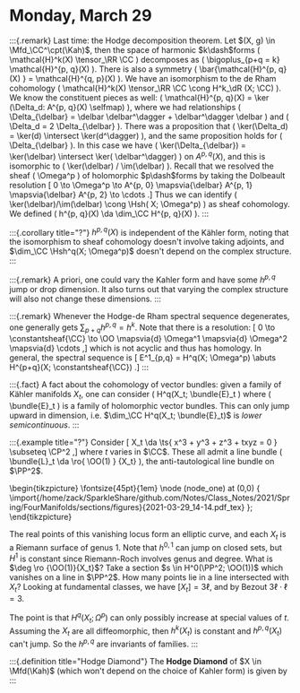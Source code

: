 # Monday, March 29


:::{.remark}
Last time: the Hodge decomposition theorem.
Let $(X, g) \in \Mfd_\CC^\cpt(\Kah)$, then the space of harmonic $k\dash$forms \( \mathcal{H}^k(X)  \tensor_\RR \CC \) decomposes as \( \bigoplus_{p+q = k} \mathcal{H}^{p, q}(X)  \).
There is also a symmetry \( \bar{\mathcal{H}^{p, q}(X) } = \mathcal{H}^{q, p}(X) \).
We have an isomorphism to the de Rham cohomology \( \mathcal{H}^k(X) \tensor_\RR \CC \cong H^k_\dR (X; \CC)  \).
We know the constituent pieces as well: \( \mathcal{H}^{p, q}(X) = \ker (\Delta_d: A^{p, q}(X) \selfmap)  \), where we had relationships \( \Delta_{\delbar} = \delbar \delbar^\dagger + \delbar^\dagger \delbar \) and \( \Delta_d = 2 \Delta_{\delbar} \).
There was a proposition that \( \ker(\Delta_d) = \ker(d) \intersect \ker(d^\dagger) \), and the same proposition holds for \( \Delta_{\delbar} \).
In this case we have \( \ker(\Delta_{\delbar}) = \ker(\delbar) \intersect \ker( \delbar^\dagger) \) on $A^{p, q}(X)$, and this is isomorphic to \( \ker(\delbar) / \im(\delbar) \).
Recall that we resolved the sheaf \( \Omega^p \) of holomorphic $p\dash$forms by taking the Dolbeault resolution
\[
0 \to \Omega^p \to A^{p, 0} \mapsvia{\delbar} A^{p, 1} \mapsvia{\delbar} A^{p, 2} \to \cdots
.\]
Thus we can identify \( \ker(\delbar)/\im(\delbar) \cong \Hsh( X; \Omega^p) \) as sheaf cohomology.
We defined \( h^{p, q}(X) \da \dim_\CC H^{p, q}(X) \).
:::


:::{.corollary title="?"}
$h^{p,q }(X)$ is independent of the Kähler form, noting that the isomorphism to sheaf cohomology doesn't involve taking adjoints, 
and $\dim_\CC \Hsh^q(X; \Omega^p)$ doesn't depend on the complex structure.
:::


:::{.remark}
A priori, one could vary the Kahler form and have some $h^{p, q}$ jump or drop dimension.
It also turns out that varying the complex structure will also not change these dimensions.
:::


:::{.remark}
Whenever the Hodge-de Rham spectral sequence degenerates, one generally gets $\sum_{p+q} h^{p,q } = h^k$.
Note that there is a resolution:
\[
0 \to \constantsheaf{\CC} \to \OO \mapsvia{d} \Omega^1 \mapsvia{d} \Omega^2 \mapsvia{d} \cdots
,\]
which is not acyclic and thus has homology.
In general, the spectral sequence is 
\[
E^1_{p,q} = H^q(X; \Omega^p) \abuts H^{p+q}(X; \constantsheaf{\CC})
.\]
:::

:::{.fact}
A fact about the cohomology of vector bundles: given a family of Kähler manifolds $X_t$, one can consider \( H^q(X_t; \bundle{E}_t \) where \( \bundle{E}_t \) is a family of holomorphic vector bundles. 
This can only jump upward in dimension, i.e. $\dim_\CC H^q(X_t; \bundle{E}_t)$ is *lower semicontinuous*.
:::


:::{.example title="?"}
Consider
\[
X_t \da \ts{ x^3 + y^3 + z^3 + txyz = 0 } \subseteq \CP^2
,\]
where $t$ varies in $\CC$.
These all admit a line bundle \( \bundle{L}_t \da \ro{ \OO(1) } {X_t} \), the anti-tautological line bundle on $\PP^2$.

\begin{tikzpicture}
\fontsize{45pt}{1em} 
\node (node_one) at (0,0) { \import{/home/zack/SparkleShare/github.com/Notes/Class_Notes/2021/Spring/FourManifolds/sections/figures}{2021-03-29_14-14.pdf_tex} };
\end{tikzpicture}

The real points of this vanishing locus form an elliptic curve, and each $X_t$ is a Riemann surface of genus 1.
Note that $h^{0, 1}$ can jump on closed sets, but $H^1$ is constant since Riemann-Roch involves genus and degree.
What is $\deg \ro {\OO(1)}{X_t}$?
Take a section $s \in H^0(\PP^2; \OO(1))$ which vanishes on a line in $\PP^2$.
How many points lie in a line intersected with $X_t$?
Looking at fundamental classes, we have $[X_t] = 3\ell$, and by Bezout $3\ell \cdot \ell = 3$.

The point is that $H^q(X_t; \Omega^p)$ can only possibly increase at special values of $t$.
Assuming the $X_t$ are all diffeomorphic, then $h^k(X_t)$ is constant and $h^{p, q}(X_t)$ can't jump.
So the $h^{p, q}$ are invariants of families.
:::


:::{.definition title="Hodge Diamond"}
The **Hodge Diamond** of $X \in \Mfd(\Kah)$ (which won't depend on the choice of Kahler form) is given by
:::









